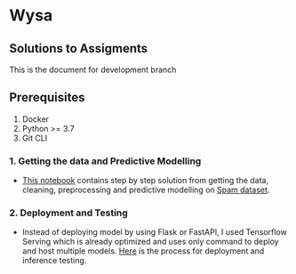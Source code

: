 # Wysa
## Solutions to Assigments

This is the document for development branch

## Prerequisites
1. Docker 
2. Python >= 3.7
3. Git CLI


### 1. Getting the data and Predictive Modelling

* [This notebook](./1%20-%20Text%20Classification.ipynb) contains step by step solution from getting the data, cleaning, preprocessing and predictive modelling on [Spam dataset](./assets/dataset/SMSSpamCollection).

### 2. Deployment and Testing

* Instead of deploying model by using Flask or FastAPI, I used Tensorflow Serving which is already optimized and uses only command to deploy and host  multiple models. [Here](./2%20-%20Deployment/) is the process for deployment and inference testing.